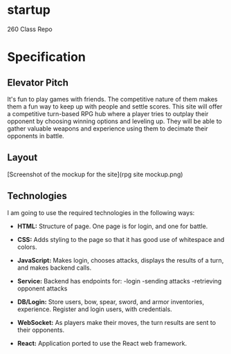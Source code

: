 # startup
260 Class Repo

# Specification

## Elevator Pitch

It's fun to play games with friends. The competitive nature of them makes them a fun way to keep up with people and settle scores. This site will offer a competitive turn-based RPG hub where a player tries to outplay their opponent by choosing winning options and leveling up. They will be able to gather valuable weapons and experience using them to decimate their opponents in battle.

## Layout

[Screenshot of the mockup for the site](rpg site mockup.png)

## Technologies

I am going to use the required technologies in the following ways:

- **HTML:** Structure of page. One page is for login, and one for battle.

- **CSS:** Adds styling to the page so that it has good use of whitespace and colors.

- **JavaScript:** Makes login, chooses attacks, displays the results of a turn, and makes backend calls.

- **Service:** Backend has endpoints for:
 -login
 -sending attacks
 -retrieving opponent attacks

- **DB/Login:** Store users, bow, spear, sword, and armor inventories, experience. Register and login users, with credentials.

- **WebSocket:** As players make their moves, the turn results are sent to their opponents.

- **React:** Application ported to use the React web framework.